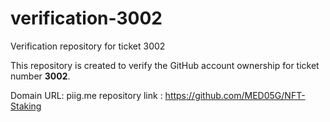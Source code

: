 # verification-3002
Verification repository for ticket 3002

This repository is created to verify the GitHub account ownership for ticket number **3002**.

Domain URL: piig.me 
repository link : https://github.com/MED05G/NFT-Staking

